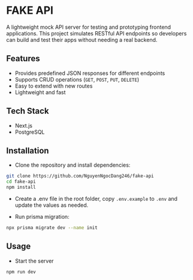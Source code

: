 # FAKE API 
A lightweight mock API server for testing and prototyping frontend applications.
This project simulates RESTful API endpoints so developers can build and test their apps without needing a real backend.

## Features
- Provides predefined JSON responses for different endpoints  
- Supports CRUD operations (`GET`, `POST`, `PUT`, `DELETE`)  
- Easy to extend with new routes  
- Lightweight and fast

## Tech Stack
- Next.js
- PostgreSQL

## Installation
- Clone the repository and install dependencies:
```bash
git clone https://github.com/NguyenNgocDang246/fake-api
cd fake-api
npm install
```
- Create a .env file in the root folder, copy `.env.example` to `.env` and update the values as needed.

- Run prisma migration:
````bash
npx prisma migrate dev --name init
````

## Usage
- Start the server
````bash
npm run dev
````

